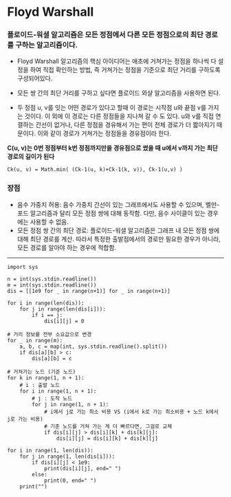 # Floyd Warshall

### 플로이드-워셜 알고리즘은 모든 정점에서 다른 모든 정점으로의 최단 경로를 구하는 알고리즘이다.

- Floyd Warshall 알고리즘의 핵심 아이디어는 애초에 거쳐가는 정점을 하나씩 다 설정을 하여 직접 확인하는 방법, 즉 거쳐가는 정점을 기준으로 최단 거리를 구하도록 구성되어있다.

- 모든 쌍 간의 최단 거리를 구하고 싶다면 플로이드 와샬 알고리즘을 사용하면 된다.

- 두 정점 u, v를 잇는 어떤 경로가 있다고 할때 이 경로는 시작점 u와 끝점 v를 가지는 것이다. 이 외에 이 경로는 다른 정점들을 지나쳐 갈 수 도 있다. u와 v를 직접 연결하는 간선이 없거나, 다른 정점을 경유해서 가는 편이 전체 경로가 더 짧아지기 때문이다. 이와 같이 경로가 거쳐가는 정점들을 경유점이라 한다.

**C(u, v)는 0번 정점부터 k번 정점까지만을 경유점으로 썼을 때 u에서 v까지 가는 최단 경로의 길이가 된다**

    Ck(u, v) = Math.min( (Ck-1(u, k)+Ck-1(k, v)), Ck-1(u,v) )

### 장점
- 음수 가중치 허용: 음수 가중치 간선이 있는 그래프에서도 사용할 수 있으며, 벨만-포드 알고리즘과 달리 모든 정점 쌍에 대해 동작함. 다만, 음수 사이클이 있는 경우에는 사용할 수 없음.
- 모든 정점 쌍 간의 최단 경로: 플로이드-워셜 알고리즘은 그래프 내 모든 정점 쌍에 대해 최단 경로를 계산. 따라서 특정한 출발점에서의 경로만 필요한 경우가 아니라, 모든 경로를 알아야 하는 경우에 적합함.


---

    import sys

    n = int(sys.stdin.readline())
    m = int(sys.stdin.readline())
    dis = [[1e9 for _ in range(n+1)] for _ in range(n+1)]

    for i in range(len(dis)):
        for j in range(len(dis[i])):
            if i == j:
                dis[i][j] = 0

    # 거리 정보를 전부 소요값으로 변경
    for _ in range(m):
        a, b, c = map(int, sys.stdin.readline().split())
        if dis[a][b] > c:
            dis[a][b] = c

    # 거쳐가는 노드 (기준 노드)
    for k in range(1, n + 1):
        # i : 출발 노드
        for i in range(1, n + 1):
            # j : 도착 노드
            for j in range(1, n + 1):
                # i에서 j로 가는 최소 비용 VS (i에서 k로 가는 최소비용 + 노드 k에서 j로 가는 비용)
                # 기준 노드를 거쳐 가는 게 더 빠르다면, 그걸로 교체
                if dis[i][j] > dis[i][k] + dis[k][j]:
                    dis[i][j] = dis[i][k] + dis[k][j]
            
    for i in range(1, len(dis)):
        for j in range(1, len(dis[i])):
            if dis[i][j] < 1e9:
                print(dis[i][j], end=" ")
            else:
                print(0, end=" ")
        print("")